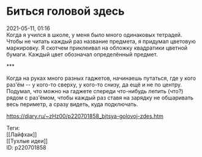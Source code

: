 Биться головой здесь
=====================

   
 2021-05-11, 01:16   
  Когда я учился в школе, у меня было много одинаковых тетрадей. Чтобы не читать каждый раз название предмета, я придумал цветовую маркировку. Я скотчем приклеивал на обложку квадратики цветной бумаги. Каждый цвет обозначал определённый предмет.   
   
 \*\*\*   
   
 Когда на руках много разных гаджетов, начинаешь путаться, где у кого раз'ём -- у кого-то сверху, у кого-то снизу, да ещё и не по центру. Подумал, что можно на гаджете спереди что-нибудь лепить (что?) рядом с раз'ёмом, чтобы каждый раз ставя на зарядку не обшаривать весь периметр, а сразу видеть, куда подключать.   
    
 <https://diary.ru/~zHz00/p220701858_bitsya-golovoj-zdes.htm>   
   
 Теги:   
 [[Лайфхак]]   
 [[Тухлые идеи]]   
 ID: p220701858
